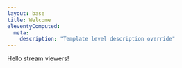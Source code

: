 ```yaml
---
layout: base
title: Welcome
eleventyComputed:
  meta:
    description: "Template level description override"
---
```


Hello stream viewers!
